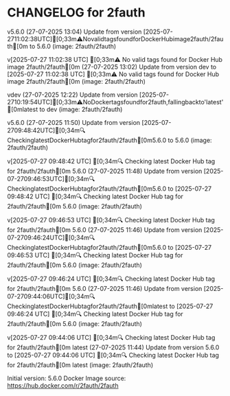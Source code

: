 CHANGELOG for 2fauth
===================
v5.6.0 (27-07-2025 13:04)
    Update from version [2025-07-2711:02:38UTC][0;33m⚠️NovalidtagsfoundforDockerHubimage2fauth/2fauth[0m to 5.6.0 (image: 2fauth/2fauth)


v[2025-07-27 11:02:38 UTC] [0;33m⚠️ No valid tags found for Docker Hub image 2fauth/2fauth[0m (27-07-2025 13:02)
    Update from version dev to [2025-07-27 11:02:38 UTC] [0;33m⚠️ No valid tags found for Docker Hub image 2fauth/2fauth[0m (image: 2fauth/2fauth)


vdev (27-07-2025 12:22)
    Update from version [2025-07-2710:19:54UTC][0;33m⚠️NoDockertagsfoundfor2fauth,fallingbackto'latest'[0mlatest to dev (image: 2fauth/2fauth)


v5.6.0 (27-07-2025 11:50)
    Update from version [2025-07-2709:48:42UTC][0;34m🔍CheckinglatestDockerHubtagfor2fauth/2fauth[0m5.6.0 to 5.6.0 (image: 2fauth/2fauth)


v[2025-07-27 09:48:42 UTC] [0;34m🔍 Checking latest Docker Hub tag for 2fauth/2fauth[0m
5.6.0 (27-07-2025 11:48)
    Update from version [2025-07-2709:46:53UTC][0;34m🔍CheckinglatestDockerHubtagfor2fauth/2fauth[0m5.6.0 to [2025-07-27 09:48:42 UTC] [0;34m🔍 Checking latest Docker Hub tag for 2fauth/2fauth[0m
5.6.0 (image: 2fauth/2fauth)


v[2025-07-27 09:46:53 UTC] [0;34m🔍 Checking latest Docker Hub tag for 2fauth/2fauth[0m
5.6.0 (27-07-2025 11:46)
    Update from version [2025-07-2709:46:24UTC][0;34m🔍CheckinglatestDockerHubtagfor2fauth/2fauth[0m5.6.0 to [2025-07-27 09:46:53 UTC] [0;34m🔍 Checking latest Docker Hub tag for 2fauth/2fauth[0m
5.6.0 (image: 2fauth/2fauth)


v[2025-07-27 09:46:24 UTC] [0;34m🔍 Checking latest Docker Hub tag for 2fauth/2fauth[0m
5.6.0 (27-07-2025 11:46)
    Update from version [2025-07-2709:44:06UTC][0;34m🔍CheckinglatestDockerHubtagfor2fauth/2fauth[0mlatest to [2025-07-27 09:46:24 UTC] [0;34m🔍 Checking latest Docker Hub tag for 2fauth/2fauth[0m
5.6.0 (image: 2fauth/2fauth)


v[2025-07-27 09:44:06 UTC] [0;34m🔍 Checking latest Docker Hub tag for 2fauth/2fauth[0m
latest (27-07-2025 11:44)
    Update from version 5.6.0 to [2025-07-27 09:44:06 UTC] [0;34m🔍 Checking latest Docker Hub tag for 2fauth/2fauth[0m
latest (image: 2fauth/2fauth)



Initial version: 5.6.0
Docker Image source: https://hub.docker.com/r/2fauth/2fauth

